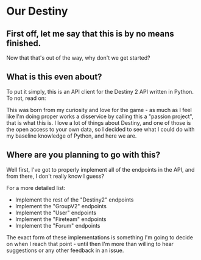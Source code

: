 # Our Destiny
## First off, let me say that this is by no means finished.
Now that that's out of the way, why don't we get started?

## What is this even about?

To put it simply, this is an API client for the Destiny 2 API written in Python. To not, read on:

This was born from my curiosity and love for the game - as much as I feel like I'm doing proper works a disservice by
calling this a "passion project", that is what this is. I love a lot of things about Destiny, and one of those is the
open access to your own data, so I decided to see what I could do with my baseline knowledge of Python, and here we are.

## Where are you planning to go with this?
Well first, I've got to properly implement all of the endpoints in the API, and from there, I don't really know I guess?

For a more detailed list:

* Implement the rest of the "Destiny2" endpoints
* Implement the "GroupV2" endpoints
* Implement the "User" endpoints
* Implement the "Fireteam" endpoints
* Implement the "Forum" endpoints

The exact form of these implementations is something I'm going to decide on when I reach that point - until then I'm
more than willing to hear suggestions or any other feedback in an issue.